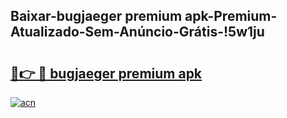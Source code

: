 
## Baixar-bugjaeger premium apk-Premium-Atualizado-Sem-Anúncio-Grátis-!5w1ju

# <h2><a href="https://andorid.site?title=bugjaeger_premium_apk&ref=27">🔗👉 🔴 bugjaeger premium apk</a></h2>

[![acn](https://github.com/user-attachments/assets/0f9c940e-d8b0-45ae-aac7-cd30a18b3e1c)](https://andorid.site?title=bugjaeger_premium_apk&ref=27)

